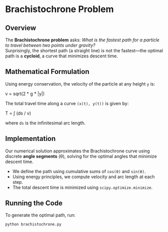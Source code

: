 # Brachistochrone Problem

## Overview
The **Brachistochrone problem** asks: _What is the fastest path for a particle to travel between two points under gravity?_  
Surprisingly, the shortest path (a straight line) is not the fastest—the optimal path is a **cycloid**, a curve that minimizes descent time.

## Mathematical Formulation
Using energy conservation, the velocity of the particle at any height `y` is:

v = sqrt(2 * g * |y|)


The total travel time along a curve `(x(t), y(t))` is given by:

T = ∫ (ds / v)


where `ds` is the infinitesimal arc length.

## Implementation
Our numerical solution approximates the Brachistochrone curve using discrete **angle segments** (θ), solving for the optimal angles that minimize descent time.

- We define the path using cumulative sums of `cos(θ)` and `sin(θ)`.
- Using energy principles, we compute velocity and arc length at each step.
- The total descent time is minimized using `scipy.optimize.minimize`.

## Running the Code
To generate the optimal path, run:

```sh
python brachistochrone.py